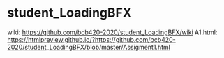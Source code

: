 # student_LoadingBFX
wiki: https://github.com/bcb420-2020/student_LoadingBFX/wiki
A1.html: https://htmlpreview.github.io/?https://github.com/bcb420-2020/student_LoadingBFX/blob/master/Assigment1.html
